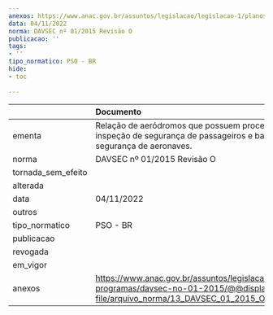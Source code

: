 ```yaml
---
anexos: https://www.anac.gov.br/assuntos/legislacao/legislacao-1/planos-e-programas/davsec-no-01-2015/@@display-file/arquivo_norma/13_DAVSEC_01_2015_O_Versao_Publica_Final_131222.pdf
data: 04/11/2022
norma: DAVSEC nº 01/2015 Revisão O
publicacao: ''
tags:
- ''
tipo_normatico: PSO - BR
hide: 
- toc 
 
---
```


|                    | Documento                                                                                                                                                                      |
|:-------------------|:-------------------------------------------------------------------------------------------------------------------------------------------------------------------------------|
| ementa             | Relação de aeródromos que possuem procedimentos equivalentes de inspeção de segurança de passageiros e bagagens de mão e de verificação de segurança de aeronaves.             |
| norma              | DAVSEC nº 01/2015 Revisão O                                                                                                                                                    |
| tornada_sem_efeito |                                                                                                                                                                                |
| alterada           |                                                                                                                                                                                |
| data               | 04/11/2022                                                                                                                                                                     |
| outros             |                                                                                                                                                                                |
| tipo_normatico     | PSO - BR                                                                                                                                                                       |
| publicacao         |                                                                                                                                                                                |
| revogada           |                                                                                                                                                                                |
| em_vigor           |                                                                                                                                                                                |
| anexos             | https://www.anac.gov.br/assuntos/legislacao/legislacao-1/planos-e-programas/davsec-no-01-2015/@@display-file/arquivo_norma/13_DAVSEC_01_2015_O_Versao_Publica_Final_131222.pdf |